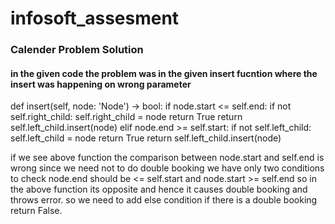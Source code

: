 # infosoft_assesment
### Calender Problem Solution 
#### in the given code the problem was in the given insert fucntion where the insert was happening on wrong parameter
def insert(self, node: 'Node') -> bool:
        if node.start <= self.end:
            if not self.right_child:
                self.right_child = node
                return True
            return self.left_child.insert(node)
        elif node.end >= self.start:
            if not self.left_child:
                self.left_child = node
                return True
            return self.left_child.insert(node)

if we see above function the comparison between node.start and self.end is wrong since we need not to do double booking we have only two conditions to check
node.end should be <= self.start and node.start >= self.end
so in the above function its opposite and hence it causes double booking and throws error.
so we need to add else condition if there is a double booking return False.
